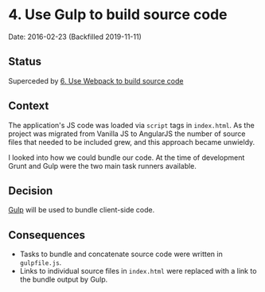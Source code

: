 # 4. Use Gulp to build source code

Date: 2016-02-23 (Backfilled 2019-11-11)

## Status

Superceded by [6. Use Webpack to build source code](0006-use-webpack-to-build-source-code.md)

## Context

The application's JS code was loaded via `script` tags in `index.html`. As the project was migrated from Vanilla JS to AngularJS the number of source files that needed to be included grew, and this approach became unwieldy. 

I looked into how we could bundle our code. At the time of development Grunt and Gulp were the two main task runners available.

## Decision

[Gulp](https://gulpjs.com/) will be used to bundle client-side code.

## Consequences

- Tasks to bundle and concatenate source code were written in `gulpfile.js`.
- Links to individual source files in `index.html` were replaced with a link to the bundle output by Gulp.
